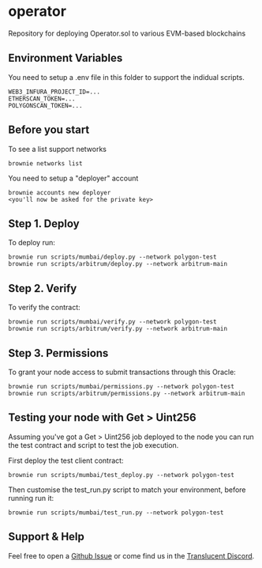 # operator
Repository for deploying Operator.sol to various EVM-based blockchains

## Environment Variables

You need to setup a .env file in this folder to support the indidual scripts.

    WEB3_INFURA_PROJECT_ID=...
    ETHERSCAN_TOKEN=...
    POLYGONSCAN_TOKEN=...

## Before you start

To see a list support networks

    brownie networks list

You need to setup a "deployer" account

    brownie accounts new deployer
    <you'll now be asked for the private key>

## Step 1. Deploy

To deploy run:

    brownie run scripts/mumbai/deploy.py --network polygon-test
    brownie run scripts/arbitrum/deploy.py --network arbitrum-main

## Step 2. Verify

To verify the contract:

    brownie run scripts/mumbai/verify.py --network polygon-test
    brownie run scripts/arbitrum/verify.py --network arbitrum-main

## Step 3. Permissions

To grant your node access to submit transactions through this Oracle:

    brownie run scripts/mumbai/permissions.py --network polygon-test
    brownie run scripts/arbitrum/permissions.py --network arbitrum-main

## Testing your node with Get > Uint256

Assuming you've got a Get > Uint256 job deployed to the node you can run the test contract and script to test the job execution.

First deploy the test client contract:

    brownie run scripts/mumbai/test_deploy.py --network polygon-test

Then customise the test_run.py script to match your environment, before running run it:

    brownie run scripts/mumbai/test_run.py --network polygon-test


## Support & Help

Feel free to open a [Github Issue](https://github.com/translucent-link/stonechat/issues) or come find us in the [Translucent Discord](https://discord.gg/JxKT6R9Xpz).
